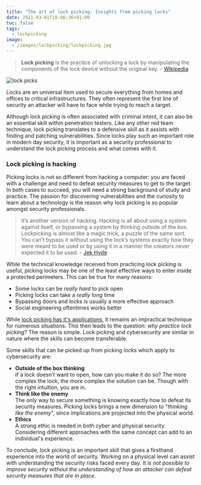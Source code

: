 ```yaml
---
title: "The art of lock picking: Insights from picking locks"
date: 2021-03-01T18:06:36+01:00
toc: false
tags:
  - lockpicking
image:
  - /images/lockpicking/lockpicking.jpg
---
```


> **Lock picking** is the practice of unlocking a lock by manipulating the components of the lock device without the original key. - [Wikipedia](https://en.wikipedia.org/wiki/Lock_picking)

![lock picks](/images/lockpicking/lockpicking.jpg#center)

Locks are an universal item used to secure everything from homes and offices to critical infrastructures. They often represent the first line of security an attacker will have to face while trying to reach a target. 

Although lock picking is often associated with criminal intent, it can also be an essential skill within penetration testers. Like any other red team technique, lock picking translates to a defensive skill as it assists with finding and patching vulnerabilities. Since locks play such an important role in modern day security, it is important as a security professional to understand the lock picking process and what comes with it. 

### Lock picking is hacking

Picking locks is not so different from hacking a computer: you are faced with a challenge and need to defeat security measures to get to the target. In both cases to succeed, you will need a strong background of study and practice. 
The passion for discovering vulnerabilities and the curiosity to learn about a technology is the reason why lock picking is so popular amongst security professionals.

> It’s another version of hacking. Hacking is all about using a system against itself, or bypassing a system by thinking outside of the box. Lockpicking is almost like a magic trick, a puzzle of the same sort. You can’t bypass it without using the lock’s systems exactly how they were meant to be used or by using it in a manner the creators never expected it to be used. - [Jek Hyde](https://twitter.com/HydeNS33k)

While the technical knowledge received from practicing lock picking is useful, picking locks may be one of the least effective ways to enter inside a protected perimeters. This can be true for many reasons: 

- Some locks can be *really hard* to pick open
- Picking locks can take a *really long* time
- Bypassing doors and locks is usually a more effective approach
- Social engineering oftentimes works better

While [lock picking has it's applications](https://www.youtube.com/watch?v=LRXGIdg7eNE), it remains an impractical technique for numerous situations. This then leads to the question: *why practice lock picking*?
The reason is simple. Lock picking and cybersecurity are similar in nature where the skills can become transferable. 

Some skills that can be picked up from picking locks which apply to cybersecurity are:

- **Outside of the box thinking**  
  If a lock doesn't want to open, how can you make it do so? The more complex the lock, the more complex the solution can be. Though with the right intuition, you are in.
- **Think like the enemy**  
  The only way to secure something is knowing exactly how to defeat its security measures. 
  Picking locks brings a new dimension to "*thinking like the enemy*", since implications are projected into the physical world.
- **Ethics**  
  A strong ethic is needed in both cyber and physical security. Considering different approaches with the same concept can add to an individual's experience.

To conclude, lock picking is an important skill that gives a firsthand experience into the world of security. Working on a physical level can assist with understanding the security risks faced every day. *It is not possible to improve security without the understanding of how an attacker can defeat security measures that are in place*.

